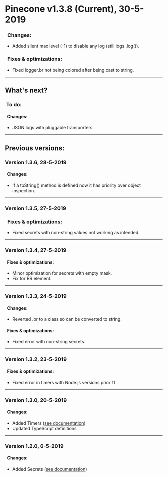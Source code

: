 # <b>Pinecone v1.3.8 (Current), 30-5-2019</b>
### &nbsp;&nbsp;<b>Changes:</b>
* Added silent max level (-1) to disable any log (still logs .log()).
### &nbsp;&nbsp;<b>Fixes & optimizations:</b>
* Fixed logger.br not being colored after being cast to string.
---
## <b>What's next?</b>
### &nbsp;<b>To do:</b>
#### &nbsp;&nbsp;<b>Changes:</b>
* JSON logs with pluggable transporters.

---
## <b>Previous versions:</b>
### Version 1.3.6, 28-5-2019
	
#### &nbsp;&nbsp;<b>Changes:</b>
* If a toString() method is defined now it has priority over object inspection.

---
### Version 1.3.5, 27-5-2019

### &nbsp;&nbsp;<b>Fixes & optimizations:</b>
* Fixed secrets with non-string values not working as intended.
---
### Version 1.3.4, 27-5-2019

#### &nbsp;&nbsp;<b>Fixes & optimizations:</b>
* Minor optimization for secrets with empty mask.
* Fix for BR element.
---
### Version 1.3.3, 24-5-2019

#### &nbsp;&nbsp;<b>Changes:</b>
* Reverted .br to a class so can be converted to string.
#### &nbsp;&nbsp;<b>Fixes & optimizations:</b>
* Fixed error with non-string secrets.
---
### Version 1.3.2, 23-5-2019

#### &nbsp;&nbsp;<b>Fixes & optimizations:</b>
* Fixed error in timers with Node.js versions prior 11
---
### Version 1.3.0, 20-5-2019
#### &nbsp;&nbsp;<b>Changes:</b>

* Added Timers ([see documentation](https://github.com/LorenzoVernazza/Pinecone/blob/master/README.md#timers))
* Updated TypeScript definitions
---
### Version 1.2.0, 6-5-2019
#### &nbsp;&nbsp;<b>Changes:</b>

* Added Secrets ([see documentation](https://github.com/LorenzoVernazza/Pinecone/blob/master/README.md#secrets))
